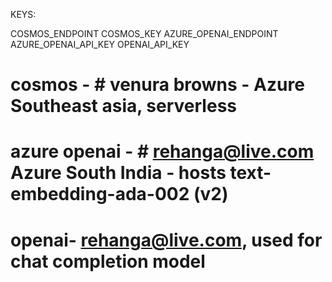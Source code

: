KEYS:

COSMOS_ENDPOINT
COSMOS_KEY
AZURE_OPENAI_ENDPOINT
AZURE_OPENAI_API_KEY
OPENAI_API_KEY

# cosmos - # venura browns - Azure Southeast asia, serverless
# azure openai - # rehanga@live.com Azure South India - hosts text-embedding-ada-002 (v2)
# openai- rehanga@live.com, used for chat completion model